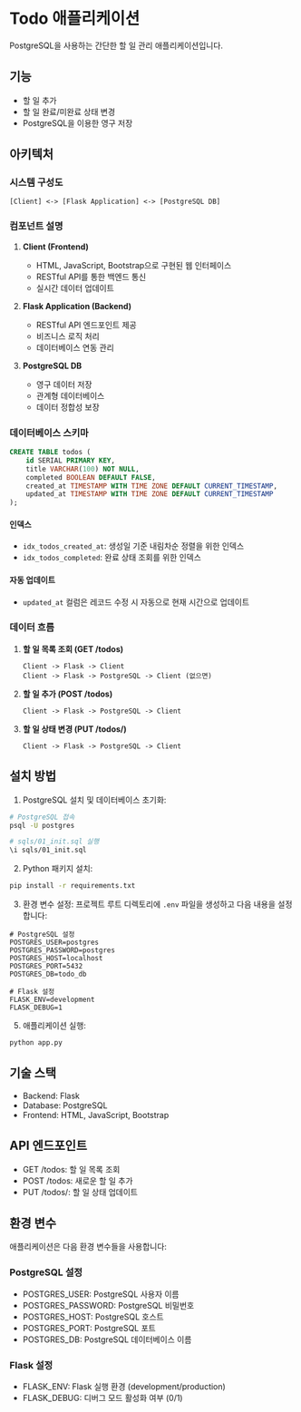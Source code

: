# Todo 애플리케이션

PostgreSQL을 사용하는 간단한 할 일 관리 애플리케이션입니다.

## 기능

- 할 일 추가
- 할 일 완료/미완료 상태 변경
- PostgreSQL을 이용한 영구 저장

## 아키텍처

### 시스템 구성도

```
[Client] <-> [Flask Application] <-> [PostgreSQL DB]
```

### 컴포넌트 설명

1. **Client (Frontend)**

   - HTML, JavaScript, Bootstrap으로 구현된 웹 인터페이스
   - RESTful API를 통한 백엔드 통신
   - 실시간 데이터 업데이트

2. **Flask Application (Backend)**

   - RESTful API 엔드포인트 제공
   - 비즈니스 로직 처리
   - 데이터베이스 연동 관리

3. **PostgreSQL DB**
   - 영구 데이터 저장
   - 관계형 데이터베이스
   - 데이터 정합성 보장

### 데이터베이스 스키마

```sql
CREATE TABLE todos (
    id SERIAL PRIMARY KEY,
    title VARCHAR(100) NOT NULL,
    completed BOOLEAN DEFAULT FALSE,
    created_at TIMESTAMP WITH TIME ZONE DEFAULT CURRENT_TIMESTAMP,
    updated_at TIMESTAMP WITH TIME ZONE DEFAULT CURRENT_TIMESTAMP
);
```

#### 인덱스

- `idx_todos_created_at`: 생성일 기준 내림차순 정렬을 위한 인덱스
- `idx_todos_completed`: 완료 상태 조회를 위한 인덱스

#### 자동 업데이트

- `updated_at` 컬럼은 레코드 수정 시 자동으로 현재 시간으로 업데이트

### 데이터 흐름

1. **할 일 목록 조회 (GET /todos)**

   ```
   Client -> Flask -> Client
   Client -> Flask -> PostgreSQL -> Client (없으면)
   ```

2. **할 일 추가 (POST /todos)**

   ```
   Client -> Flask -> PostgreSQL -> Client
   ```

3. **할 일 상태 변경 (PUT /todos/<id>)**
   ```
   Client -> Flask -> PostgreSQL -> Client
   ```

## 설치 방법

1. PostgreSQL 설치 및 데이터베이스 초기화:

```bash
# PostgreSQL 접속
psql -U postgres

# sqls/01_init.sql 실행
\i sqls/01_init.sql
```

2. Python 패키지 설치:

```bash
pip install -r requirements.txt
```

3. 환경 변수 설정:
   프로젝트 루트 디렉토리에 `.env` 파일을 생성하고 다음 내용을 설정합니다:

```env
# PostgreSQL 설정
POSTGRES_USER=postgres
POSTGRES_PASSWORD=postgres
POSTGRES_HOST=localhost
POSTGRES_PORT=5432
POSTGRES_DB=todo_db

# Flask 설정
FLASK_ENV=development
FLASK_DEBUG=1
```

5. 애플리케이션 실행:

```bash
python app.py
```

## 기술 스택

- Backend: Flask
- Database: PostgreSQL
- Frontend: HTML, JavaScript, Bootstrap

## API 엔드포인트

- GET /todos: 할 일 목록 조회
- POST /todos: 새로운 할 일 추가
- PUT /todos/<id>: 할 일 상태 업데이트

## 환경 변수

애플리케이션은 다음 환경 변수들을 사용합니다:

### PostgreSQL 설정

- POSTGRES_USER: PostgreSQL 사용자 이름
- POSTGRES_PASSWORD: PostgreSQL 비밀번호
- POSTGRES_HOST: PostgreSQL 호스트
- POSTGRES_PORT: PostgreSQL 포트
- POSTGRES_DB: PostgreSQL 데이터베이스 이름

### Flask 설정

- FLASK_ENV: Flask 실행 환경 (development/production)
- FLASK_DEBUG: 디버그 모드 활성화 여부 (0/1)
